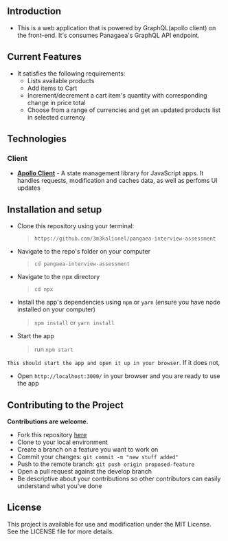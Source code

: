 ## Introduction

*  This is a web application that is powered by GraphQL(apollo client) on the front-end. It's consumes Panagaea's GraphQL API endpoint.


## Current Features
  *  It satisfies the following requirements:
  		*  Lists available products
      *  Add items to Cart
      *  Increment/decrement a cart item's quantity with corresponding change in price total
      *  Choose from a range of currencies and get an updated products list in selected currency


## Technologies


### Client
*  **[Apollo Client](https://www.apollographql.com/docs/react/)** - A state management library for JavaScript apps. It handles requests, modification and caches data, as well as perfoms UI updates


## Installation and setup
*  Clone this repository using your terminal:
    >`https://github.com/3m3kalionel/pangaea-interview-assessment`

*  Navigate to the repo's folder on your computer
  	>  `cd pangaea-interview-assessment`
  *  Navigate to the npx directory
	   > `cd npx`
*  Install the app's dependencies using `npm` or `yarn` (ensure you have node installed on your computer)
	> `npm install` or `yarn install	`
* Start the app 	 
  >  run `npm start`

`This should start the app and open it up in your browser`. If it does not, 
* Open `http://localhost:3000/` in your browser and you are ready to use the app


## Contributing to the Project
**Contributions are welcome.**
* Fork this repository [here](https://github.com/3m3kalionel/pangaea-interview-assessment)
* Clone to your local environment
* Create a branch on a feature you want to work on
* Commit your changes: `git commit -m "new stuff added"`
* Push to the remote branch: `git push origin proposed-feature`
* Open a pull request against the develop branch
* Be descriptive about your contributions so other contributors can easily understand what you've done


## License
This project is available for use and modification under the MIT License. See the LICENSE file for more details.
